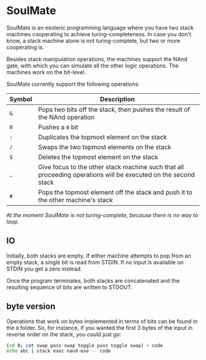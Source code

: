 # SoulMate

SoulMate is an esoteric programming language where you have two stack machines cooperating to achieve turing-completeness. In case you don't know, a stack machine alone is not turing-complete, but two or more cooperating is.

Besides stack manipulation operations, the machines support the NAnd gate, with which you can simulate all the other logic operations. The machines work on the bit-level.

SoulMate currently support the following operations:

| Symbol | Description                                                                                                    |
|--------|----------------------------------------------------------------------------------------------------------------|
| `&`    | Pops two bits off the stack, then pushes the result of the NAnd operation                                      |
| `0`    | Pushes a `0` bit                                                                                               |
| `:`    | Duplicates the topmost element on the stack                                                                    |
| `/`    | Swaps the two topmost elements on the stack                                                                    |
| `$`    | Deletes the topmost element on the stack                                                                       |
| `,`    | Give focus to the other stack machine such that all proceeding operations will be executed on the second stack |
| `#`    | Pops the topmost element off the stack and push it to the other machine's stack                                |

*At the moment SoulMate is not turing-complete, because there is no way to loop.*

## IO

Initially, both stacks are empty. If either machine attempts to pop from an empty stack, a single bit is read from STDIN. If no input is available on STDIN you get a zero instead.

Once the program terminates, both stacks are concatenated and the resulting sequence of bits are written to STDOUT.

## byte version

Operations that work on bytes implemented in terms of bits can be found in the `8` folder. So, for instance, if you wanted the first 3 bytes of the input in reverse order on the stack, you could just go:
``` bash
(cd 8; cat swap pass swap toggle pass toggle swap) > code
echo abc | stack exec nand-exe -- code
```
